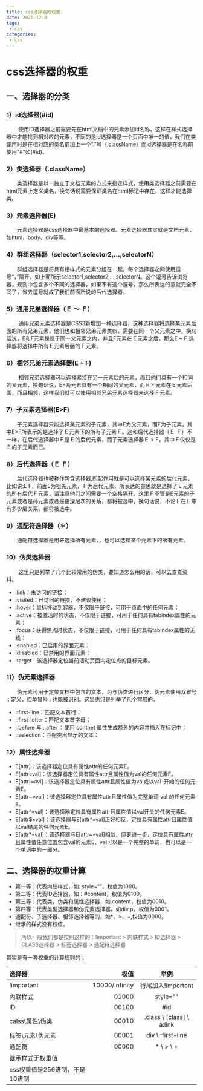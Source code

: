 ```yaml
---
title: css选择器的权重
date: 2020-12-8
tags:
 - css
categories: 
 - css
---
```


# css选择器的权重

## 一、选择器的分类

###  **1）id选择器(#id)**

&emsp;&emsp; 使用ID选择器之前需要先在html文档中的元素添加id名称，这样在样式选择器中才能找到相对应的元素，不同的是id选择器是一个页面中唯一的值，我们在类使用时是在相对应的类名前加上一个“.”号（.className）而id选择器是在名称前使用"#"如(#id)。

### **2）类选择器（.className）**
&emsp;&emsp;类选择器是以一独立于文档元素的方式来指定样式，使用类选择器之前需要在html元素上定义类名，换句话说需要保证类名在html标记中存在，这样才能选择类。

###    **3）元素选择器(E)**
&emsp;&emsp;元素选择器是css选择器中最基本的选择器。元素选择器其实就是文档元素，如html、body、div等等。

###     **4）群组选择器（selector1,selector2,...,selectorN）**
&emsp;&emsp;群组选择器是将具有相样式的元素分组在一起，每个选择器之间使用逗号“，”隔开，如上面所示selector1,selector2,...,selectorN。这个逗号告诉浏览器，规则中包含多个不同的选择器，如果不有这个逗号，那么所表达的意就完全不同了，省去逗号就成了我们前面所说的后代选择器。

### 5）**通用兄弟选择器（Ｅ 〜 Ｆ）**
&emsp;&emsp; 通用兄弟元素选择器是CSS3新增加一种选择器，这种选择器将选择某元素后面的所有兄弟元素，他们也和相邻兄弟元素类似，需要在同一个父元素之中，换句话说，E和F元素是属于同一父元素之内，并且F元素在Ｅ元素之后，那么E ~ F 选择器将选择中所有Ｅ元素后面的Ｆ元素。

### **6）相邻兄弟元素选择器(E + F)**
&emsp;&emsp;  相邻兄弟选择器可以选择紧接在另一元素后的元素，而且他们具有一个相同的父元素，换句话说，EF两元素具有一个相同的父元素，而且Ｆ元素在Ｅ元素后面，而且相邻，这样我们就可以使用相邻兄弟元素选择器来选择Ｆ元素。

### **7）子元素选择器(E>F)**
&emsp;&emsp;子元素选择器只能选择某元素的子元素，其中E为父元素，而F为子元素，其中E>F所表示的是选择了Ｅ元素下的所有子元素Ｆ。这和后代选择器（Ｅ Ｆ）不一样，在后代选择器中Ｆ是Ｅ的后代元素，而子元素选择器Ｅ > F，其中Ｆ仅仅是Ｅ的子元素而已。

### **8）后代选择器（Ｅ Ｆ）**
&emsp;&emsp;后代选择器也被称作包含选择器,所起作用就是可以选择某元素的后代元素，比如说:E F，前面E为祖先元素，Ｆ为后代元素，所表达的意思就是选择了Ｅ元素的所有后代Ｆ元素，请注意他们之间需要一个空格隔开。这里Ｆ不管是E元素的子元素或者是孙元素或者是更深层次的关系，都将被选中，换句话说，不论Ｆ在Ｅ中有多少层关系，都将被选中。

### **9）通配符选择器（＊）**
&emsp;&emsp;通配符选择器是用来选择所有元素，，也可以选择某个元素下的所有元素。

### **10）伪类选择器**
&emsp;&emsp; 这里只是列举了几个比较常用的伪类，要知道怎么用的话，可以去查查资料。
* :link：未访问的链接；
* :visited：已访问的链接，不建议使用；
* :hover：鼠标移动到容器，不仅限于链接，可用于页面中的任何元素；
* :active：被激活时的状态，不仅限于链接，可用于任何具有tabindex属性的元素；
* :focus：获得焦点时状态，不仅限于链接，可用于任何具有tabindex属性的无线：
* :enabled：已启用的界面元素：
* :disabled：已禁用的界面元素：
* :target：该选择器定位当前活动页面内定位点的目标元素。

### **11）伪元素选择器**
 &emsp;&emsp;伪元素可用于定位文档中包含的文本，为与伪类进行区分，伪元素使用双冒号 :: 定义，但单冒号 : 也能被识别。这里也只是列举了几个常用的。
* ::first-line：匹配文本首行；
* ::first-letter：匹配文本首字母；
* ::before 与 ::after ：使用 contnet 属性生成额外的内容并插入在标记中：
* ::selection：匹配突出显示的文本：

### **12）属性选择器**
* E[attr]：该选择器定位具有属性attr的任何元素E。
* E[attr=val]：该选择器定位具有属性attr且属性值为val的任何元素E。
* E[attr|=avl]：该选择器定位具有属性attr且属性值为val或以val-开始的任何元素E。
* E[attr~=val]：该选择器定位具有属性attr且属性值为完整单词 val 的任何元素E。
* E[attr^=val]：该选择器定位具有属性attr且属性值以val开头的任何元素E。
* E[attr$=val]：该选择器与E[attr^=val]正好相反，定位具有属性attr且属性值以val结尾的任何元素E。
* E[attr*=val]：该选择器与E[attr~=val]相似，但更进一步，定位具有属性attr且属性值任意位置包含val的元素E，val可以是一个完整的单词，也可以是一个单词中的一部分。

 

## 二、选择器的权重计算

* 第一等：代表内联样式，如: style=””，权值为1000。
* 第二等：代表ID选择器，如：#content，权值为0100。
* 第三等：代表类，伪类和属性选择器，如.content，权值为0010。
* 第四等：代表类型选择器和伪元素选择器，如div p，权值为0001。
* 通配符、子选择器、相邻选择器等的。如*、>、+,权值为0000。
* 继承的样式没有权值。

> 所以一般我们都是按照这样的：!important > 内联样式 > ID选择器 > CLASS选择器 > 标签选择器 > 通配符选择器

其实是有一套权重的计算规则的；

| 选择器 | 权值 | 举例 |
| :-----| ----: | :----: | 
| !important | 10000/Infinity |行尾加入!important|
| 内联样式 | 01000 |style=""|
| ID | 00100 |#id|
| calss\属性\伪类 | 00010 |.class \ [class] \ a:link|
| 标签\元素\伪元素 | 00001 |div \ :first-line|
| 通配符 | 00000 |* \ > \ +|
| 继承样式无权重值|  ||
| css权重值是256进制，不是10进制 |  ||

